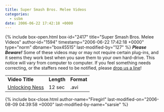 ```yaml
---
title: Super Smash Bros. Melee Videos
categories:
  - ssbm
date: 2006-06-22 17:42:18 +0000
---
```

{% include box-open.html box-id="2417" title="Super Smash Bros. Melee Videos" author-id="1594" timestamp="2006-06-22 17:42:18 +0000" type="norm" dbname="box45515" last-modified-by="127" %}
<I><B>Please Beware!</B></I> Some of these videos may or may not require certain plug-ins, and it seems they work best when you save them to your own hard-drive. This notice will vary from computer to computer. If you feel something needs correcting, or the staffers need to be notified, please <A HREF="mailto:firegirl@starmen.net">drop us a line</A>!<P /> <P />


<TABLE WIDTH="500">
<TR>
<TD><B>Video Title</B></TD>
<TD><B>Length</B></TD>
<TD><B>Format</B></TD></TR>

<TR>
<TD><A HREF="challng.avi">Unlocking Ness</A></TD>
<TD>12 sec</TD>
<TD>.avi</TD></TR>
</TABLE>
{% include box-close.html author-name="Firegirl" last-modified-on="2006-08-09 04:39:58 +0000" last-modified-by-name="sarsie" %}
